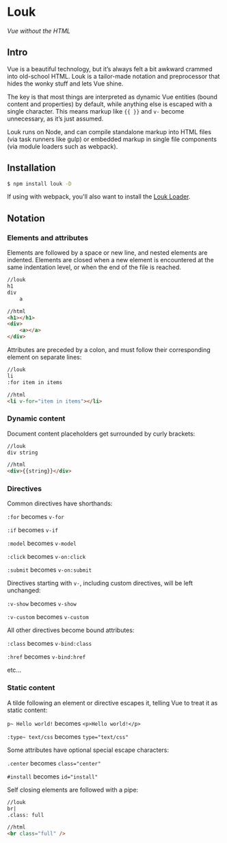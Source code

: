 # Louk
_Vue without the HTML_

## Intro

Vue is a beautiful technology, but it’s always felt a bit awkward crammed into old-school HTML. Louk is a tailor-made notation and preprocessor that hides the wonky stuff and lets Vue shine.

The key is that most things are interpreted as dynamic Vue entities (bound content and properties) by default, while anything else is escaped with a single character. This means markup like `{{ }}` and `v-` become unnecessary, as it’s just assumed.

Louk runs on Node, and can compile standalone markup into HTML files (via task runners like gulp) or embedded markup in single file components (via module loaders such as webpack).

## Installation
```sh
$ npm install louk -D
```
If using with webpack, you'll also want to install the [Louk Loader](https://github.com/agorischek/louk-loader).

## Notation

### Elements and attributes

Elements are followed by a space or new line, and nested elements are indented. Elements are closed when a new element is encountered at the same indentation level, or when the end of the file is reached.
```html
//louk
h1
div
    a

//html
<h1></h1>
<div>
    <a></a>
</div>
```

Attributes are preceded by a colon, and must follow their corresponding element on separate lines:
```html
//louk
li
:for item in items

//html
<li v-for="item in items"></li>
```
### Dynamic content

Document content placeholders get surrounded by curly brackets:
```html
//louk
div string

//html
<div>{{string}}</div>
```

### Directives

Common directives have shorthands:

`:for` becomes `v-for`

`:if` becomes `v-if`

`:model` becomes `v-model`

`:click` becomes `v-on:click`

`:submit` becomes `v-on:submit`

Directives starting with `v-`, including custom directives, will be left unchanged:

`:v-show` becomes `v-show`

`:v-custom` becomes `v-custom`

All other directives become bound attributes:

`:class` becomes `v-bind:class`

`:href` becomes `v-bind:href`

etc...

### Static content

A tilde following an element or directive escapes it, telling Vue to treat it as static content:

`p~ Hello world!` becomes `<p>Hello world!</p>`

`:type~ text/css` becomes `type="text/css"`

Some attributes have optional special escape characters:

`.center` becomes `class="center"`

`#install` becomes `id="install"`

Self closing elements are followed with a pipe:
```html
//louk
br|
.class: full

//html
<br class="full" />
```
